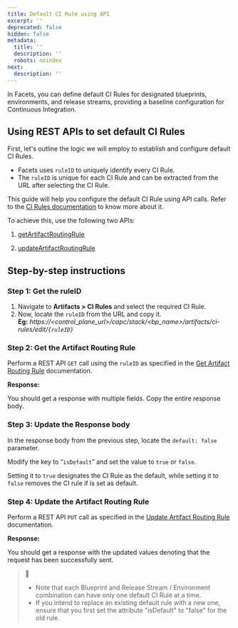 ```yaml
---
title: Default CI Rule using API
excerpt: ''
deprecated: false
hidden: false
metadata:
  title: ''
  description: ''
  robots: noindex
next:
  description: ''
---
```

In Facets, you can define default CI Rules for designated blueprints, environments, and release streams, providing a baseline configuration for Continuous Integration.

## Using REST APIs to set default CI Rules

First, let's outline the logic we will employ to establish and configure default CI Rules.

* Facets uses `ruleID` to uniquely identify every CI Rule.
* The `ruleID` is unique for each CI Rule and can be extracted from the URL after selecting the CI Rule.

This guide will help you configure the default CI Rule using API calls. Refer to the [CI Rules documentation](ref:ci-rules) to know more about it.

To achieve this, use the following two APIs:

1. [getArtifactRoutingRule](ref:get-artifact-routing-rule)

2. [updateArtifactRoutingRule](ref:update-artifact-routing-rule)

## Step-by-step instructions

### Step 1: Get the ruleID

1. Navigate to **Artifacts > CI Rules** and select the required CI Rule.
2. Now, locate the `ruleID` from the URL and copy it.\
   **Eg:** *https://&lt;control_plane_url&gt;/capc/stack/&lt;bp_name&gt;/artifacts/ci-rules/edit/`{ruleID}`*

### Step 2: Get the Artifact Routing Rule

Perform a REST API `GET` call using the `ruleID` as specified in the [Get Artifact Routing Rule](ref:get-artifact-routing-rule) documentation.

**Response:**

You should get a response with multiple fields. Copy the entire response body. 

### Step 3: Update the Response body

In the response body from the previous step, locate the `default: false` parameter.

Modify the key to “`isDefault`” and set the value to `true` or `false`.

Setting it to `true` designates the CI Rule as the default, while setting it to `false` removes the CI rule if is set as default.

### Step 4: Update the Artifact Routing Rule

Perform a REST API `PUT` call as specified in the [Update Artifact Routing Rule](ref:update-artifact-routing-rule) documentation.

**Response:**

You should get a response with the updated values denoting that the request has been successfully sent.

> 📘
>
> * Note that each Blueprint and Release Stream / Environment combination can have only one default CI Rule at a time.
> * If you intend to replace an existing default rule with a new one, ensure that you first set the attribute "isDefault" to "false" for the old rule.